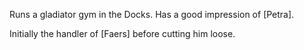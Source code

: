 Runs a gladiator gym in the Docks.  Has a good impression of [Petra].  

Initially the handler of [Faers] before cutting him loose.